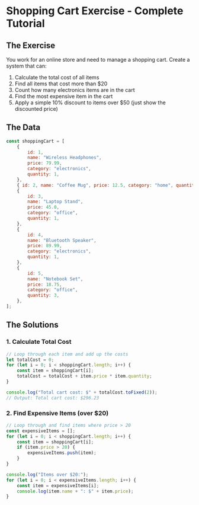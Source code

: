 # Shopping Cart Exercise - Complete Tutorial

## The Exercise

You work for an online store and need to manage a shopping cart. Create a system that can:

1. Calculate the total cost of all items
2. Find all items that cost more than $20
3. Count how many electronics items are in the cart
4. Find the most expensive item in the cart
5. Apply a simple 10% discount to items over $50 (just show the discounted price)

## The Data

```javascript
const shoppingCart = [
    {
        id: 1,
        name: "Wireless Headphones",
        price: 79.99,
        category: "electronics",
        quantity: 1,
    },
    { id: 2, name: "Coffee Mug", price: 12.5, category: "home", quantity: 2 },
    {
        id: 3,
        name: "Laptop Stand",
        price: 45.0,
        category: "office",
        quantity: 1,
    },
    {
        id: 4,
        name: "Bluetooth Speaker",
        price: 89.99,
        category: "electronics",
        quantity: 1,
    },
    {
        id: 5,
        name: "Notebook Set",
        price: 18.75,
        category: "office",
        quantity: 3,
    },
];
```

## The Solutions

### 1. Calculate Total Cost

```javascript
// Loop through each item and add up the costs
let totalCost = 0;
for (let i = 0; i < shoppingCart.length; i++) {
    const item = shoppingCart[i];
    totalCost = totalCost + item.price * item.quantity;
}

console.log("Total cart cost: $" + totalCost.toFixed(2));
// Output: Total cart cost: $296.23
```

### 2. Find Expensive Items (over $20)

```javascript
// Loop through and find items where price > 20
const expensiveItems = [];
for (let i = 0; i < shoppingCart.length; i++) {
    const item = shoppingCart[i];
    if (item.price > 20) {
        expensiveItems.push(item);
    }
}

console.log("Items over $20:");
for (let i = 0; i < expensiveItems.length; i++) {
    const item = expensiveItems[i];
    console.log(item.name + ": $" + item.price);
}
```
